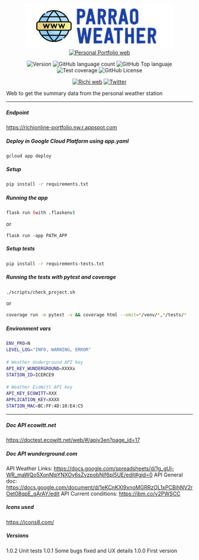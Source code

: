 <div align="center">
<img src="./static/assets/logo_app.png" alt="drawing" width="400"/>
<a href="https://richionline-portfolio.nw.r.appspot.com"><img src="https://falken-home.herokuapp.com/static/home_project/img/falken_logo.png" width=50 alt="Personal Portfolio web"></a>

![Version](https://img.shields.io/badge/version-1.0.2-blue) ![GitHub language count](https://img.shields.io/github/languages/count/falken20/parrao_weather_web) ![GitHub Top languaje](https://img.shields.io/github/languages/top/falken20/parrao_weather_web) ![Test coverage](https://img.shields.io/badge/test%20coverage-67%25-green) ![GitHub License](https://img.shields.io/github/license/falken20/search_extensions)


[![Richi web](https://img.shields.io/badge/web-richionline-blue)](https://richionline-portfolio.nw.r.appspot.com) [![Twitter](https://img.shields.io/twitter/follow/richionline?style=social)](https://twitter.com/richionline)

</div>



Web to get the summary data from the personal weather station

---
##### Endpoint
https://richionline-portfolio.nw.r.appspot.com

##### Deploy in Google Cloud Platform using app.yaml
```
gcloud app deploy
```

##### Setup
```bash
pip install -r requirements.txt
```

##### Running the app
```bash
flask run (with .flaskenv)
```
or
```
flask run -app PATH_APP
```

##### Setup tests
```bash
pip install -r requirements-tests.txt
```

##### Running the tests with pytest and coverage
```bash
./scripts/check_project.sh
```
or
```bash
coverage run -m pytest -v && coverage html --omit=*/venv/*,*/tests/*
```

##### Environment vars
```bash
ENV_PRO=N
LEVEL_LOG="INFO, WARNING, ERROR"

# Weather Underground API key
API_KEY_WUNDERGROUND=XXXXx
STATION_ID=ICERCE9

# Weather EcoWitt API key
API_KEY_ECOWITT=XXX
APPLICATION_KEY=XXXX
STATION_MAC=BC:FF:4D:10:E4:C5
```
---

##### Doc API ecowitt.net
https://doctest.ecowitt.net/web/#/apiv3en?page_id=17

##### Doc API wunderground.com
API Weather Links: https://docs.google.com/spreadsheets/d/1g_gUj-WR_maWQo5XonNlpYNXOv6sZvzpobNjf6pl5UE/edit#gid=0
API General doc: https://docs.google.com/document/d/1eKCnKXI9xnoMGRRzOL1xPCBihNV2rOet08qpE_gArAY/edit
API Current conditions: https://ibm.co/v2PWSCC

##### Icons used
https://icons8.com/

##### Versions

1.0.2 Unit tests
1.0.1 Some bugs fixed and UX details
1.0.0 First version